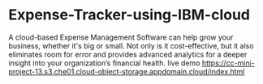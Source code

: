 # Expense-Tracker-using-IBM-cloud
A cloud-based Expense Management Software can help grow your business, whether it's big or small. Not only is it cost-effective, but it also eliminates room for error and provides advanced analytics for a deeper insight into your organization’s financial health.
live demo
https://cc-mini-project-13.s3.che01.cloud-object-storage.appdomain.cloud/index.html
